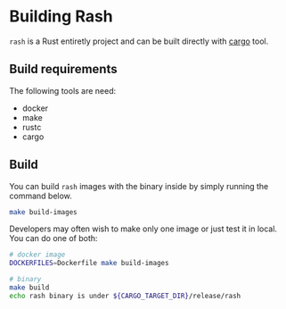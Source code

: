 # Building Rash

`rash` is a Rust entiretly project and can be built directly with
[cargo](https://doc.rust-lang.org/cargo/) tool.

## Build requirements

The following tools are need:
- docker
- make
- rustc
- cargo

## Build

You can build `rash` images with the binary inside by simply running the command below.

```bash
make build-images
```

Developers may often wish to make only one image or just test it in local.
You can do one of both:

```bash
# docker image
DOCKERFILES=Dockerfile make build-images

# binary
make build
echo rash binary is under ${CARGO_TARGET_DIR}/release/rash
```
